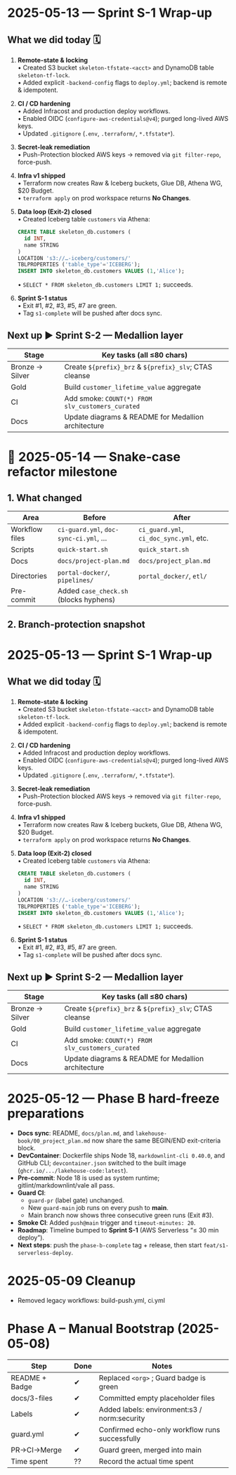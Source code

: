 # 2025-05-13 — Sprint S-1 Wrap-up

## What we did today 🗓️

1. **Remote-state & locking**  
   • Created S3 bucket `skeleton-tfstate-<acct>` and DynamoDB table `skeleton-tf-lock`.  
   • Added explicit `-backend-config` flags to `deploy.yml`; backend is remote & idempotent.

2. **CI / CD hardening**  
   • Added Infracost and production deploy workflows.  
   • Enabled OIDC (`configure-aws-credentials@v4`); purged long-lived AWS keys.  
   • Updated `.gitignore` (`.env`, `.terraform/`, `*.tfstate*`).

3. **Secret-leak remediation**  
   • Push-Protection blocked AWS keys → removed via `git filter-repo`, force-push.

4. **Infra v1 shipped**  
   • Terraform now creates Raw & Iceberg buckets, Glue DB, Athena WG, \$20 Budget.  
   • `terraform apply` on prod workspace returns **No Changes**.

5. **Data loop (Exit-2) closed**  
   • Created Iceberg table `customers` via Athena:  

     ```sql
     CREATE TABLE skeleton_db.customers (
       id INT,
       name STRING
     )
     LOCATION 's3://…-iceberg/customers/'
     TBLPROPERTIES ('table_type'='ICEBERG');
     INSERT INTO skeleton_db.customers VALUES (1,'Alice');
     ```  

   • `SELECT * FROM skeleton_db.customers LIMIT 1;` succeeds.

6. **Sprint S-1 status**  
   • Exit #1, #2, #3, #5, #7 are green.  
   • Tag `s1-complete` will be pushed after docs sync.

## Next up ▶ Sprint S-2 — Medallion layer

| Stage | Key tasks (all ≤80 chars) |
|-------|---------------------------|
| Bronze → Silver | Create `${prefix}_brz` & `${prefix}_slv`; CTAS cleanse |
| Gold            | Build `customer_lifetime_value` aggregate            |
| CI              | Add smoke: `COUNT(*) FROM slv_customers_curated`    |
| Docs            | Update diagrams & README for Medallion architecture |

# 📌 2025-05-14 — Snake-case refactor milestone

## 1. What changed

| Area | Before | After |
|------|--------|-------|
| Workflow files | `ci-guard.yml`, `doc-sync-ci.yml`, … | `ci_guard.yml`, `ci_doc_sync.yml`, etc. |
| Scripts        | `quick-start.sh`                    | `quick_start.sh` |
| Docs           | `docs/project-plan.md`             | `docs/project_plan.md` |
| Directories    | `portal-docker/`, `pipelines/`     | `portal_docker/`, `etl/` |
| Pre-commit     | Added `case_check.sh` (blocks hyphens) |

## 2. Branch-protection snapshot

# 2025-05-13 — Sprint S-1 Wrap-up

## What we did today 🗓️

1. **Remote-state & locking**  
   • Created S3 bucket `skeleton-tfstate-<acct>` and DynamoDB table `skeleton-tf-lock`.  
   • Added explicit `-backend-config` flags to `deploy.yml`; backend is remote & idempotent.

2. **CI / CD hardening**  
   • Added Infracost and production deploy workflows.  
   • Enabled OIDC (`configure-aws-credentials@v4`); purged long-lived AWS keys.  
   • Updated `.gitignore` (`.env`, `.terraform/`, `*.tfstate*`).

3. **Secret-leak remediation**  
   • Push-Protection blocked AWS keys → removed via `git filter-repo`, force-push.

4. **Infra v1 shipped**  
   • Terraform now creates Raw & Iceberg buckets, Glue DB, Athena WG, \$20 Budget.  
   • `terraform apply` on prod workspace returns **No Changes**.

5. **Data loop (Exit-2) closed**  
   • Created Iceberg table `customers` via Athena:  

     ```sql
     CREATE TABLE skeleton_db.customers (
       id INT,
       name STRING
     )
     LOCATION 's3://…-iceberg/customers/'
     TBLPROPERTIES ('table_type'='ICEBERG');
     INSERT INTO skeleton_db.customers VALUES (1,'Alice');
     ```  

   • `SELECT * FROM skeleton_db.customers LIMIT 1;` succeeds.

6. **Sprint S-1 status**  
   • Exit #1, #2, #3, #5, #7 are green.  
   • Tag `s1-complete` will be pushed after docs sync.

## Next up ▶ Sprint S-2 — Medallion layer

| Stage | Key tasks (all ≤80 chars) |
|-------|---------------------------|
| Bronze → Silver | Create `${prefix}_brz` & `${prefix}_slv`; CTAS cleanse |
| Gold            | Build `customer_lifetime_value` aggregate            |
| CI              | Add smoke: `COUNT(*) FROM slv_customers_curated`    |
| Docs            | Update diagrams & README for Medallion architecture |

# 2025-05-12 — Phase B hard-freeze preparations

- **Docs sync**: README, `docs/plan.md`, and `lakehouse-book/00_project_plan.md` now share the same BEGIN/END exit-criteria block.  
- **DevContainer**: Dockerfile ships Node 18, `markdownlint-cli 0.40.0`, and GitHub CLI; `devcontainer.json` switched to the built image (`ghcr.io/.../lakehouse-code:latest`).  
- **Pre-commit**: Node 18 is used as system runtime; gitlint/markdownlint/vale all pass.  
- **Guard CI**:  
  - `guard-pr` (label gate) unchanged.  
  - New `guard-main` job runs on every push to **main**.  
  - Main branch now shows three consecutive green runs (Exit #3).  
- **Smoke CI**: Added `push@main` trigger and `timeout-minutes: 20`.  
- **Roadmap**: Timeline bumped to **Sprint S-1** (AWS Serverless “≤ 30 min deploy”).  
- **Next steps**: push the `phase-b-complete` tag + release, then start `feat/s1-serverless-deploy`.

# 2025-05-09 Cleanup

- Removed legacy workflows: build-push.yml, ci.yml

# Phase A – Manual Bootstrap (2025-05-08)

| Step            | Done | Notes                                          |
|-----------------|------|------------------------------------------------|
| README + Badge  | ✔    | Replaced `<org>` ; Guard badge is green        |
| docs/3-files    | ✔    | Committed empty placeholder files              |
| Labels          | ✔    | Added labels: environment:s3 / norm:security   |
| guard.yml       | ✔    | Confirmed echo-only workflow runs successfully |
| PR→CI→Merge     | ✔    | Guard green, merged into main                  |
| Time spent      | ??   | Record the actual time spent                   |
